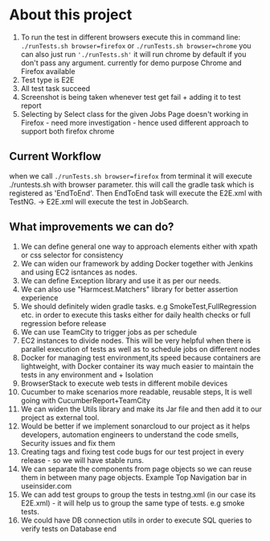 # About this project

1. To run the test in different browsers execute this in command line:
`./runTests.sh browser=firefox` or `./runTests.sh browser=chrome`
you can also just run `'./runTests.sh'` it will run chrome by default if you don't pass any argument.
currently for demo purpose Chrome and Firefox available
2. Test type is E2E
3. All test task succeed
4. Screenshot is being taken whenever test get fail + adding it to test report
5. Selecting by Select class for the given Jobs Page doesn't working in Firefox - need more investigation - hence used different approach to support both firefox chrome

## Current Workflow
when we call `./runTests.sh browser=firefox` from terminal it will execute ./runtests.sh with browser parameter.
this will call the gradle task which is registered as 'EndToEnd'. Then EndToEnd task will execute the E2E.xml with TestNG. -> E2E.xml will execute the test in JobSearch.

## What improvements we can do?
1. We can define general one way to approach elements either with xpath or css selector for consistency
2. We can widen our framework by adding Docker together with Jenkins and using EC2 isntances as nodes.
3. We can define Exception library and use it as per our needs.
4. We can also use "Harmcest.Matchers" library for better assertion experience
5. We should definitely widen gradle tasks. e.g SmokeTest,FullRegression etc. in order to execute this tasks either for daily health checks or full regression before release
6. We can use TeamCity to trigger jobs as per  schedule
7. EC2 instances to divide nodes. This will be very helpful when there is parallel execution of tests as well as to schedule jobs on different nodes
8. Docker for managing test environment,its speed because containers are lightweight,  with Docker container its way much easier to maintain the tests in any environment and + Isolation
9. BrowserStack to execute web tests in different mobile devices 
10. Cucumber to make scenarios more readable, reusable steps, It is well going with CucumberReport+TeamCity
11. We can widen the Utils library and make its Jar file  and then add it to our project as external tool.
12. Would be better if we  implement sonarcloud to our project  as it helps developers, automation engineers to understand the code smells, Security issues and fix them 
13. Creating tags and fixing test code bugs for our test project in every release - so we will have stable runs.
14. We can separate the components from page objects so we can reuse them in between many page objects. Example Top Navigation bar in useinsider.com
15. We can add test groups to group the tests in testng.xml (in our case its E2E.xml) - it will help us to group the same type of tests. e.g smoke tests.
16. We could have DB connection utils in order to execute SQL queries to verify tests on Database end